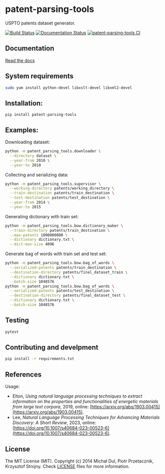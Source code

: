 patent-parsing-tools
====================
USPTO patents dataset generator.

[![Build Status](https://travis-ci.org/pprzetacznik/patent-parsing-tools.svg?branch=master)](https://travis-ci.org/pprzetacznik/patent-parsing-tools)
[![Documentation Status](https://readthedocs.org/projects/patent-parsing-tools/badge/?version=latest)](https://patent-parsing-tools.readthedocs.io/en/latest/?badge=latest)
[![patent-parsing-tools CI](https://github.com/pprzetacznik/patent-parsing-tools/workflows/patent-parsing-tools%20CI/badge.svg)](https://github.com/pprzetacznik/patent-parsing-tools/actions?query=workflow%3A"patent-parsing-tools+CI")

## Documentation

[Read the docs](https://patent-parsing-tools.readthedocs.io/en/latest/)

## System requirements

```Bash
sudo yum install python-devel libxslt-devel libxml2-devel
```

## Installation:

```
pip install patent-parsing-tools
```

## Examples:

Downloading dataset:
```Bash
python -m patent_parsing_tools.downloader \
  --directory dataset \
  --year-from 2010 \
  --year-to 2010
```

Collecting and serializing data:
```Bash
python -m patent_parsing_tools.supervisor \
  --working-directory patents/working_directory \
  --train-destination patents/train_destination \
  --test-destination patents/test_destination \
  --year-from 2014 \
  --year-to 2015
```

Generating dictionary with train set:
```Bash
python -m patent_parsing_tools.bow.dictionary_maker \
  --train-directory patents/train_destination \
  --max-patents 1000000000 \
  --dictionary dictionary.txt \
  --dict-max-size 4096
```

Generate bag of words with train set and test set:
```Bash
python -m patent_parsing_tools.bow.bag_of_words \
  --serialized-patents patents/train_destination \
  --destination-directory patents/final_dataset_train \
  --dictionary dictionary.txt \
  --batch-size 1048576
python -m patent_parsing_tools.bow.bag_of_words \
  --serialized-patents patents/test_destination \
  --destination-directory patents/final_dataset_test \
  --dictionary dictionary.txt \
  --batch-size 1048576
```

## Testing

```Bash
pytest
```

## Contributing and develpment

```Bash
pip install -r requirements.txt
```

## References

Usage:
* Elton, *Using natural language processing techniques to extract information on the properties and functionalities of energetic materials from large text corpora*, 2019, online: [https://arxiv.org/abs/1903.00415](https://arxiv.org/abs/1903.00415).
* Lee, *Natural Language Processing Techniques for Advancing Materials Discovery: A Short Review*, 2023, online: [https://doi.org/10.1007/s40684-023-00523-6](https://doi.org/10.1007/s40684-023-00523-6).

## License

The MIT License (MIT). Copyright (c) 2014 Michał Dul, Piotr Przetacznik, Krzysztof Strojny. Check [LICENSE](LICENSE) files for more information.

